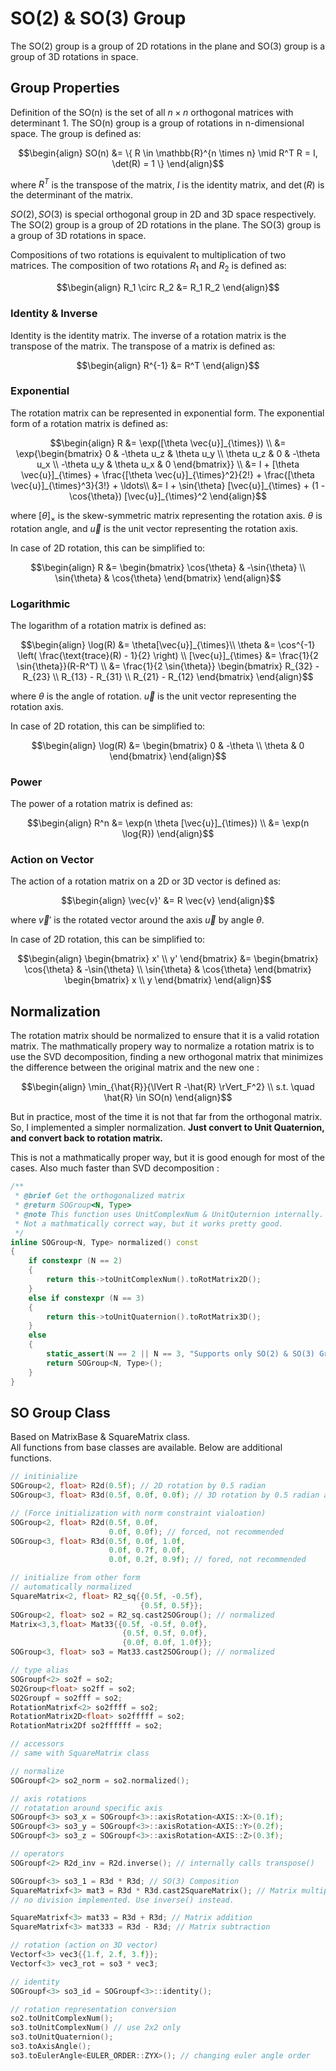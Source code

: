 # SO(2) & SO(3) Group

The SO(2) group is a group of 2D rotations in the plane and SO(3) group is a group of 3D rotations in space.

## Group Properties

Definition of the SO(n) is the set of all $n \times n$ orthogonal matrices with determinant 1. The SO(n) group is a group of rotations in n-dimensional space. The group is defined as:

$$\begin{align}
SO(n) &= \{ R \in \mathbb{R}^{n \times n} \mid R^T R = I, \det(R) = 1 \}
\end{align}$$

where $R^T$ is the transpose of the matrix, $I$ is the identity matrix, and $\det(R)$ is the determinant of the matrix.

$SO(2), SO(3)$ is special orthogonal group in 2D and 3D space respectively. The SO(2) group is a group of 2D rotations in the plane. The SO(3) group is a group of 3D rotations in space.

Compositions of two rotations is equivalent to multiplication of two matrices. The composition of two rotations $R_1$ and $R_2$ is defined as:

$$\begin{align}
R_1 \circ R_2 &= R_1 R_2
\end{align}$$

### Identity & Inverse

Identity is the identity matrix. The inverse of a rotation matrix is the transpose of the matrix. The transpose of a matrix is defined as:

$$\begin{align}
R^{-1} &= R^T
\end{align}$$

### Exponential

The rotation matrix can be represented in exponential form. The exponential form of a rotation matrix is defined as:

$$\begin{align}
R &= \exp([\theta \vec{u}]_{\times}) \\
&= \exp{\begin{bmatrix} 0 & -\theta u_z & \theta u_y \\ \theta u_z & 0 & -\theta u_x \\ -\theta u_y & \theta u_x & 0 \end{bmatrix}} \\
&= I + [\theta \vec{u}]_{\times} + \frac{[\theta \vec{u}]_{\times}^2}{2!} + \frac{[\theta \vec{u}]_{\times}^3}{3!} + \ldots\\
&= I + \sin{\theta} [\vec{u}]_{\times} + (1 - \cos{\theta}) [\vec{u}]_{\times}^2
\end{align}$$

where $[\theta]_{\times}$ is the skew-symmetric matrix representing the rotation axis. $\theta$ is rotation angle, and $\vec{u}$ is the unit vector representing the rotation axis.

In case of 2D rotation, this can be simplified to:

$$\begin{align}
R &= \begin{bmatrix} \cos{\theta} & -\sin{\theta} \\ \sin{\theta} & \cos{\theta} \end{bmatrix}
\end{align}$$

### Logarithmic

The logarithm of a rotation matrix is defined as:

$$\begin{align}
\log(R) &= \theta[\vec{u}]_{\times}\\
\theta &= \cos^{-1} \left( \frac{\text{trace}(R) - 1}{2} \right) \\
[\vec{u}]_{\times} &= \frac{1}{2 \sin{\theta}}(R-R^T) \\
&= \frac{1}{2 \sin{\theta}} \begin{bmatrix} R_{32} - R_{23} \\ R_{13} - R_{31} \\ R_{21} - R_{12} \end{bmatrix}
\end{align}$$

where $\theta$ is the angle of rotation. $\vec{u}$ is the unit vector representing the rotation axis.

In case of 2D rotation, this can be simplified to:

$$\begin{align}
\log(R) &= \begin{bmatrix} 0 & -\theta \\ \theta & 0 \end{bmatrix}
\end{align}$$

### Power

The power of a rotation matrix is defined as:

$$\begin{align}
R^n &= \exp(n \theta [\vec{u}]_{\times}) \\
&= \exp(n \log{R})
\end{align}$$

### Action on Vector

The action of a rotation matrix on a 2D or 3D vector is defined as:

$$\begin{align}
\vec{v}' &= R \vec{v}
\end{align}$$

where $\vec{v}'$ is the rotated vector around the axis $\vec{u}$ by angle $\theta$.

In case of 2D rotation, this can be simplified to:

$$\begin{align}
\begin{bmatrix} x' \\ y' \end{bmatrix} &= \begin{bmatrix} \cos{\theta} & -\sin{\theta} \\ \sin{\theta} & \cos{\theta} \end{bmatrix} \begin{bmatrix} x \\ y \end{bmatrix}
\end{align}$$

## Normalization

The rotation matrix should be normalized to ensure that it is a valid rotation matrix. The mathmatically propery way to normalize a rotation matrix is to use the SVD decomposition, finding a new orthogonal matrix that minimizes the difference between the original matrix and the new one :

$$\begin{align}
\min_{\hat{R}}{\lVert R -\hat{R} \rVert_F^2} \\
s.t. \quad \hat{R} \in SO(n)
\end{align}$$

But in practice, most of the time it is not that far from the orthogonal matrix. So, I implemented a simpler normalization. **Just convert to Unit Quaternion, and convert back to rotation matrix.**

This is not a mathmatically proper way, but it is good enough for most of the cases. Also much faster than SVD decomposition :

```cpp
/**
 * @brief Get the orthogonalized matrix
 * @return SOGroup<N, Type>
 * @note This function uses UnitComplexNum & UnitQuternion internally.
 * Not a mathmatically correct way, but it works pretty good.
 */
inline SOGroup<N, Type> normalized() const
{
    if constexpr (N == 2)
    {
        return this->toUnitComplexNum().toRotMatrix2D();
    }
    else if constexpr (N == 3)
    {
        return this->toUnitQuaternion().toRotMatrix3D();
    }
    else
    {
        static_assert(N == 2 || N == 3, "Supports only SO(2) & SO(3) Groups");
        return SOGroup<N, Type>();
    }
}
```

## SO Group Class

Based on MatrixBase & SquareMatrix class.  
All functions from base classes are available. Below are additional functions.

```cpp
// initinialize
SOGroup<2, float> R2d(0.5f); // 2D rotation by 0.5 radian
SOGroup<3, float> R3d(0.5f, 0.0f, 0.0f); // 3D rotation by 0.5 radian around x-axis

// (Force initialization with norm constraint vialoation)
SOGroup<2, float> R2d(0.5f, 0.0f,
                      0.0f, 0.0f); // forced, not recommended
SOGroup<3, float> R3d(0.5f, 0.0f, 1.0f,
                      0.0f, 0.7f, 0.0f,
                      0.0f, 0.2f, 0.9f); // fored, not recommended

// initialize from other form
// automatically normalized
SquareMatrix<2, float> R2_sq{{0.5f, -0.5f},
                             {0.5f, 0.5f}};
SOGroup<2, float> so2 = R2_sq.cast2SOGroup(); // normalized
Matrix<3,3,float> Mat33{{0.5f, -0.5f, 0.0f},
                         {0.5f, 0.5f, 0.0f},
                         {0.0f, 0.0f, 1.0f}};
SOGroup<3, float> so3 = Mat33.cast2SOGroup(); // normalized

// type alias
SOGroupf<2> so2f = so2;
SO2Group<float> so2ff = so2;
SO2Groupf = so2fff = so2;
RotationMatrixf<2> so2ffff = so2;
RotationMatrix2D<float> so2fffff = so2;
RotationMatrix2Df so2ffffff = so2;

// accessors
// same with SquareMatrix class

// normalize
SOGroupf<2> so2_norm = so2.normalized();

// axis rotations
// rotatation around specific axis
SOGroupf<3> so3_x = SOGroupf<3>::axisRotation<AXIS::X>(0.1f);
SOGroupf<3> so3_y = SOGroupf<3>::axisRotation<AXIS::Y>(0.2f);
SOGroupf<3> so3_z = SOGroupf<3>::axisRotation<AXIS::Z>(0.3f);

// operators
SOGroupf<2> R2d_inv = R2d.inverse(); // internally calls transpose()

SOGroupf<3> so3_1 = R3d * R3d; // SO(3) Composition
SquareMatrixf<3> mat3 = R3d * R3d.cast2SquareMatrix(); // Matrix multiplication
// no division implemented. Use inverse() instead.

SquareMatrixf<3> mat33 = R3d + R3d; // Matrix addition
SquareMatrixf<3> mat333 = R3d - R3d; // Matrix subtraction

// rotation (action on 3D vector)
Vectorf<3> vec3{{1.f, 2.f, 3.f}};
Vectorf<3> vec3_rot = so3 * vec3;

// identity
SOGroupf<3> so3_id = SOGroupf<3>::identity();

// rotation representation conversion
so2.toUnitComplexNum();
so3.toUnitComplexNum() // use 2x2 only
so3.toUnitQuaternion();
so3.toAxisAngle();
so3.toEulerAngle<EULER_ORDER::ZYX>(); // changing euler angle order

```
